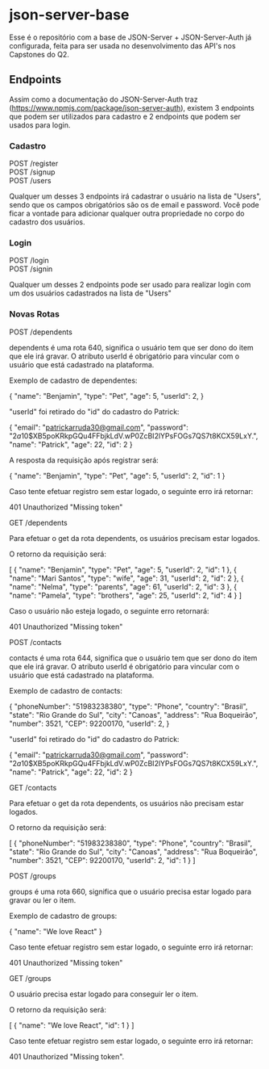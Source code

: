 # json-server-base

Esse é o repositório com a base de JSON-Server + JSON-Server-Auth já configurada, feita para ser usada no desenvolvimento das API's nos Capstones do Q2.

## Endpoints

Assim como a documentação do JSON-Server-Auth traz (https://www.npmjs.com/package/json-server-auth), existem 3 endpoints que podem ser utilizados para cadastro e 2 endpoints que podem ser usados para login.

### Cadastro

POST /register <br/>
POST /signup <br/>
POST /users

Qualquer um desses 3 endpoints irá cadastrar o usuário na lista de "Users", sendo que os campos obrigatórios são os de email e password.
Você pode ficar a vontade para adicionar qualquer outra propriedade no corpo do cadastro dos usuários.

### Login

POST /login <br/>
POST /signin

Qualquer um desses 2 endpoints pode ser usado para realizar login com um dos usuários cadastrados na lista de "Users"

### Novas Rotas

POST /dependents

dependents é uma rota 640, significa o usuário tem que ser dono do item que ele irá gravar.
O atributo userId é obrigatório para vincular com o usuário
que está cadastrado na plataforma.

Exemplo de cadastro de dependentes:

{
"name": "Benjamin",
"type": "Pet",
"age": 5,
"userId": 2,
}

"userId" foi retirado do "id" do cadastro do Patrick:

{
"email": "patrickarruda30@gmail.com",
"password": "$2a$10$XB5poKRkpGQu4FFbjkLdV.wP0ZcBI2lYPsFOGs7QS7t8KCX59LxY.",
"name": "Patrick",
"age": 22,
"id": 2
}

A resposta da requisição após registrar será:

{
"name": "Benjamin",
"type": "Pet",
"age": 5,
"userId": 2,
"id": 1
}

Caso tente efetuar registro sem estar logado, o seguinte erro irá retornar:

401 Unauthorized "Missing token"

GET /dependents

Para efetuar o get da rota dependents, os usuários precisam estar logados.

O retorno da requisição será:

[
{
"name": "Benjamin",
"type": "Pet",
"age": 5,
"userId": 2,
"id": 1
},
{
"name": "Mari Santos",
"type": "wife",
"age": 31,
"userId": 2,
"id": 2
},
{
"name": "Nelma",
"type": "parents",
"age": 61,
"userId": 2,
"id": 3
},
{
"name": "Pamela",
"type": "brothers",
"age": 25,
"userId": 2,
"id": 4
}
]

Caso o usuário não esteja logado, o seguinte erro retornará:

401 Unauthorized "Missing token"

POST /contacts

contacts é uma rota 644, significa que o usuário tem que ser dono do item que ele irá gravar.
O atributo userId é obrigatório para vincular com o usuário
que está cadastrado na plataforma.

Exemplo de cadastro de contacts:

{
"phoneNumber": "51983238380",
"type": "Phone",
"country": "Brasil",
"state": "Rio Grande do Sul",
"city": "Canoas",
"address": "Rua Boqueirão",
"number": 3521,
"CEP": 92200170,
"userId": 2,
}

"userId" foi retirado do "id" do cadastro do Patrick:

{
"email": "patrickarruda30@gmail.com",
"password": "$2a$10$XB5poKRkpGQu4FFbjkLdV.wP0ZcBI2lYPsFOGs7QS7t8KCX59LxY.",
"name": "Patrick",
"age": 22,
"id": 2
}

GET /contacts

Para efetuar o get da rota dependents, os usuários não precisam estar logados.

O retorno da requisição será:

[
{
"phoneNumber": "51983238380",
"type": "Phone",
"country": "Brasil",
"state": "Rio Grande do Sul",
"city": "Canoas",
"address": "Rua Boqueirão",
"number": 3521,
"CEP": 92200170,
"userId": 2,
"id": 1
}
]

POST /groups

groups é uma rota 660, significa que o usuário precisa estar logado para gravar ou ler o item.

Exemplo de cadastro de groups:

{
"name": "We love React"
}

Caso tente efetuar registro sem estar logado, o seguinte erro irá retornar:

401 Unauthorized "Missing token"

GET /groups

O usuário precisa estar logado para conseguir ler o item.

O retorno da requisição será:

[
{
"name": "We love React",
"id": 1
}
]

Caso tente efetuar registro sem estar logado, o seguinte erro irá retornar:

401 Unauthorized "Missing token".
